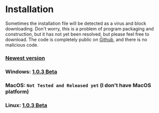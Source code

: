 # Installation
Sometimes the installation file will be detected as a virus and block downloading. Don't worry, this is a problem of program packaging and construction, but it has not yet been resolved, but please feel free to download.
The code is completely public on [Github](https://github.com/Proladon/Picnel.io-2), and there is no malicious code.

### [Newest version](https://github.com/Proladon/Picnel.io-2/releases/)

### Windows: [1.0.3 Beta](https://github.com/Proladon/Picnel.io-2/releases/download/1.0.3/Picnel.io.2.Setup.1.0.3.exe)

### MacOS: `Not Tested and Released yet` (I don't have MacOS platform)

### Linux: [1.0.3 Beta](https://github.com/Proladon/Picnel.io-2/releases/download/1.0.3/Picnel.io_2.tar.gz)